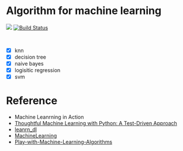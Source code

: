 # Algorithm for machine learning

![](https://img.shields.io/badge/python-3.5-blue.svg) [![Build Status](https://travis-ci.org/InnoFang/Algo4ML.svg?branch=master)](https://travis-ci.org/InnoFang/Algo4ML)

<br />

 + [x] knn
 + [x] decision tree
 + [x] naive bayes
 + [x] logisitic regression
 + [x] svm

# Reference

 + Machine Leanrning in Action 
 + [Thoughtful Machine Learning with Python: A Test-Driven Approach](https://github.com/thoughtfulml/examples-in-python)
 + [leanrn_dl](https://github.com/hanbt/learn_dl)  
 + [MachineLearning](https://github.com/apachecn/MachineLearning)  
 + [Play-with-Machine-Learning-Algorithms](https://github.com/liuyubobobo/Play-with-Machine-Learning-Algorithms)